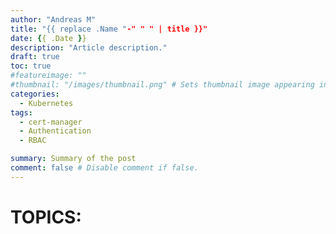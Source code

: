 ```yaml
---
author: "Andreas M"
title: "{{ replace .Name "-" " " | title }}"
date: {{ .Date }}
description: "Article description."
draft: true
toc: true
#featureimage: ""
#thumbnail: "/images/thumbnail.png" # Sets thumbnail image appearing inside card on homepage.
categories:
  - Kubernetes
tags:
  - cert-manager
  - Authentication
  - RBAC

summary: Summary of the post
comment: false # Disable comment if false.
---
```




# TOPICS:

